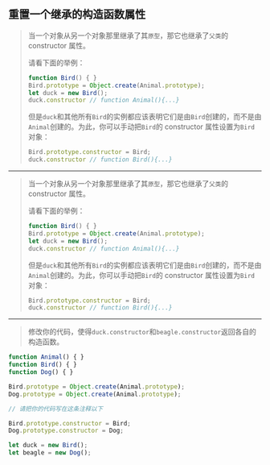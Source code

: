 ## 重置一个继承的构造函数属性

> 当一个对象从另一个对象那里继承了其`原型`，那它也继承了`父类`的 constructor 属性。
>
> 请看下面的举例：
>
> ```js
> function Bird() { }
> Bird.prototype = Object.create(Animal.prototype);
> let duck = new Bird();
> duck.constructor // function Animal(){...}
> ```
>
> 但是`duck`和其他所有`Bird`的实例都应该表明它们是由`Bird`创建的，而不是由`Animal`创建的。为此，你可以手动把`Bird`的 constructor 属性设置为`Bird`对象：
>
> ```js
> Bird.prototype.constructor = Bird;
> duck.constructor // function Bird(){...}
> ```

---

> 当一个对象从另一个对象那里继承了其`原型`，那它也继承了`父类`的 constructor 属性。
>
> 请看下面的举例：
>
> ```js
> function Bird() { }
> Bird.prototype = Object.create(Animal.prototype);
> let duck = new Bird();
> duck.constructor // function Animal(){...}
> ```
>
> 但是`duck`和其他所有`Bird`的实例都应该表明它们是由`Bird`创建的，而不是由`Animal`创建的。为此，你可以手动把`Bird`的 constructor 属性设置为`Bird`对象：
>
> ```js
> Bird.prototype.constructor = Bird;
> duck.constructor // function Bird(){...}
> ```

---

> 修改你的代码，使得`duck.constructor`和`beagle.constructor`返回各自的构造函数。

```js
function Animal() { }
function Bird() { }
function Dog() { }

Bird.prototype = Object.create(Animal.prototype);
Dog.prototype = Object.create(Animal.prototype);

// 请把你的代码写在这条注释以下

Bird.prototype.constructor = Bird;
Dog.prototype.constructor = Dog;

let duck = new Bird();
let beagle = new Dog();
```

